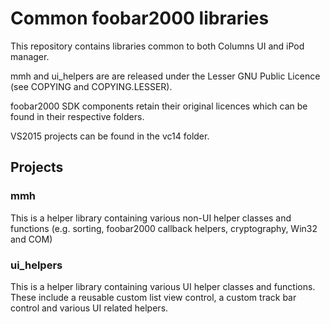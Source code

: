 # Common foobar2000 libraries

This repository contains libraries common to both Columns UI and iPod manager.

mmh and ui_helpers are are released under the Lesser GNU Public Licence (see COPYING and COPYING.LESSER).

foobar2000 SDK components retain their original licences which can be found in their respective folders.

VS2015 projects can be found in the vc14 folder.

## Projects

### mmh

This is a helper library containing various non-UI helper classes and functions (e.g. sorting, foobar2000 callback helpers, cryptography, Win32 and COM)

### ui_helpers

This is a helper library containing various UI helper classes and functions. These include a reusable custom list view control, a custom track bar control and various UI related helpers. 
